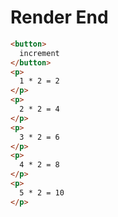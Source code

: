 # Render End
```html
<button>
  increment
</button>
<p>
  1 * 2 = 2
</p>
<p>
  2 * 2 = 4
</p>
<p>
  3 * 2 = 6
</p>
<p>
  4 * 2 = 8
</p>
<p>
  5 * 2 = 10
</p>
```
